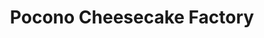 ---
title: "Pocono Cheesecake Factory"
url: /swiftwater/pocono-cheesecake-factory/
shop: Bäckerei
---